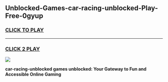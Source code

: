 
## Unblocked-Games-car-racing-unblocked-Play-Free-0gyup
<h3>
<a href="https://premium76.site?title=car-racing-unblocked&ref=12A">CLICK TO PLAY</a></h3>
<hr>

<h3>
<a href="https://premium76.site?title=car-racing-unblocked&ref=12A">CLICK 2 PLAY</a>
  
</h3>

<a href="https://premium76.site?title=car-racing-unblocked&ref=12A"><img src="https://clearcache.store/games.png"></a>


**car-racing-unblocked games unblocked: Your Gateway to Fun and Accessible Online Gaming**
